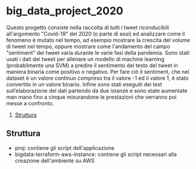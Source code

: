 # big_data_project_2020

Questo progetto consiste nella raccolta di tutti i tweet riconducibili all'argomento "Covid-19" del 2020 (o parte di essi) ed analizzare come il fenomeno è mutato nel tempo, ad esempio mostrare la crescita del volume di tweet nel tempo, oppure mostrare come l'andamento del campo "sentiment" dei tweet varia durante le varie fasi della pandemia.
Sono stati usati i dati dei tweet per allenare un modello di machine learning (probabilmente una SVM) a predire il sentimento del testo del tweet in maniera binaria come positivo o negativo. Per fare ciò il sentiment, che nel dataset è un valore continuo compreso tra il valore -1 ed il valore 1, è stato convertito in un valore binario.
Infine sono stati eseguiti dei test sull’elaborazione dei dati partendo da due istanze e sono state aumentate man mano fino a cinque misurandone le prestazioni che verranno poi messe a confronto.


1. [Struttura](#Struttura)

## Struttura
* proj: contiene gli script dell'applicazione
* bigdata-terraform-aws-instance: contiene gli script necessari alla creazione dell'ambiente su AWS

